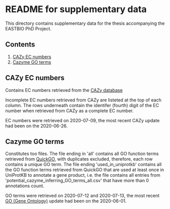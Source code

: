 # README for supplementary data

This directory contains supplementary data for the thesis accompanying the EASTBIO PhD Project.

## Contents

1. [CAZy EC numbers](#CAZy)
2. [Cazyme GO terms](#Cazyme)

## CAZy EC numbers

Contains EC numbers retrieved from the [CAZy database](http://www.cazy.org/#:~:text=The%20CAZy%20database%20describes%20the%20families%20of%20structurally-related,enzymes%20that%20degrade%2C%20modify%2C%20or%20create%20glycosidic%20bonds.)

Incomplete EC numbers retrieved from CAZy are listeted at the top of each column. The rows underneath contain the identifer (fourth) digit of the EC number when retrieved from CAZy as a complete EC number.

EC numbers were retrieved on 2020-07-09, the most recent CAZy update had been on the 2020-06-26.

## Cazyme GO terms

Constitutes too files. The file ending in 'all' contains all GO function terms retrieved from [QuickGO](https://www.ebi.ac.uk/QuickGO/), with duplicates excluded, therefore, each row contains a unique GO term. The file ending 'used_in_uniprotkb' contains all the GO function terms retrieved from QuickGO that are used at least once in UniProtKB to annotate a gene product, i.e. the file contains all entries from 'potential_cazyme_inferring_GO_terms_all.csv' that have more than 0 annotations count.

GO terms were retrieved on 2020-07-12 and 2020-07-13, the most recent [GO (Gene Ontology)](http://geneontology.org/#:~:text=Gene%20Ontology%20Resource%20%7C%20The%20Gene%20Ontology%20%28GO%29,at%20the%20molecular%2C%20cellular%20and%20tissue%20system%20levels.) update had been on the 2020-06-01.
